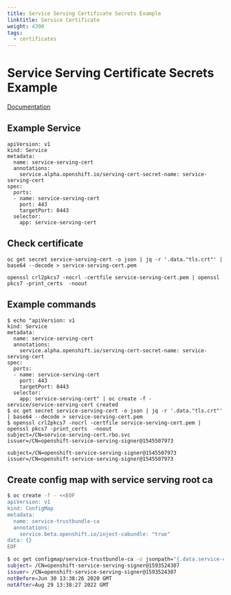 ```yaml
---
title: Service Serving Certificate Secrets Example
linktitle: Service Certificate
weight: 4390
tags:
  - certificates
---
```

# Service Serving Certificate Secrets Example

[Documentation](https://docs.openshift.com/container-platform/3.11/dev_guide/secrets.html#service-serving-certificate-secrets)

## Example Service

```text
apiVersion: v1
kind: Service
metadata:
  name: service-serving-cert
  annotations:
    service.alpha.openshift.io/serving-cert-secret-name: service-serving-cert
spec:
  ports:
  - name: service-serving-cert
    port: 443
    targetPort: 8443
  selector:
    app: service-serving-cert
```

## Check certificate

```text
oc get secret service-serving-cert -o json | jq -r '.data."tls.crt"' | base64 --decode > service-serving-cert.pem

openssl crl2pkcs7 -nocrl -certfile service-serving-cert.pem | openssl pkcs7 -print_certs  -noout
```

## Example commands

```text
$ echo "apiVersion: v1
kind: Service
metadata:
  name: service-serving-cert
  annotations:
    service.alpha.openshift.io/serving-cert-secret-name: service-serving-cert
spec:
  ports:
  - name: service-serving-cert
    port: 443
    targetPort: 8443
  selector:
    app: service-serving-cert" | oc create -f -
service/service-serving-cert created
$ oc get secret service-serving-cert -o json | jq -r '.data."tls.crt"' | base64 --decode > service-serving-cert.pem
$ openssl crl2pkcs7 -nocrl -certfile service-serving-cert.pem | openssl pkcs7 -print_certs  -noout
subject=/CN=service-serving-cert.rbo.svc
issuer=/CN=openshift-service-serving-signer@1545507973

subject=/CN=openshift-service-serving-signer@1545507973
issuer=/CN=openshift-service-serving-signer@1545507973
```

## Create config map with service serving root ca

```bash
$ oc create -f - <<EOF
apiVersion: v1
kind: ConfigMap
metadata:
  name: service-trustbundle-ca
  annotations:
    service.beta.openshift.io/inject-cabundle: "true"
data: {}
EOF

$ oc get configmap/service-trustbundle-ca -o jsonpath="{.data.service-ca\.crt}"  | openssl x509 -noout -subject -issuer -dates
subject= /CN=openshift-service-serving-signer@1593524307
issuer= /CN=openshift-service-serving-signer@1593524307
notBefore=Jun 30 13:38:26 2020 GMT
notAfter=Aug 29 13:38:27 2022 GMT

```